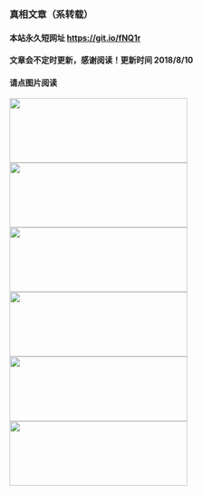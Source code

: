 ### 真相文章（系转载）

#### 本站永久短网址 https://git.io/fNQ1r 

#### 文章会不定时更新，感谢阅读！更新时间 2018/8/10

#### 请点图片阅读

<a href="https://github.com/suiy6/w3hy/blob/master/README.md"><img src="https://user-images.githubusercontent.com/41253693/43944616-1b1244be-9cb2-11e8-8b74-78dad50d3a0f.png" width="314"  height="114"></a>
<a href="https://github.com/suiy6/w1hy/blob/master/README.md"><img src="https://user-images.githubusercontent.com/41253693/43950512-0bf5497a-9cc3-11e8-9a89-d0fbd480bf1f.png" width="314"  height="114"></a>
<a href="https://github.com/suiy6/xhy4/blob/master/README.md"><img src="https://user-images.githubusercontent.com/41253693/43952356-483e37ac-9cc8-11e8-8565-ce914b30aded.png" width="314"  height="114"></a>
<a href="https://github.com/suiy6/xhy2/blob/master/README.md"><img src="https://user-images.githubusercontent.com/41253693/43952942-fb6892cc-9cc9-11e8-80a8-51a6862140e0.png" width="314"  height="114"></a>
<a href="https://github.com/suiy6/xihy/blob/master/README.md"><img src="https://user-images.githubusercontent.com/41253693/43949191-61f25088-9cbf-11e8-8fa1-78f12834a45a.png" width="314"  height="114"></a>
<a href="https://github.com/suiy6/w2hy/blob/master/README.md"><img src="https://user-images.githubusercontent.com/41253693/43950058-e636bc56-9cc1-11e8-8f0a-389f13dcb5aa.png" width="314"  height="114"></a>


